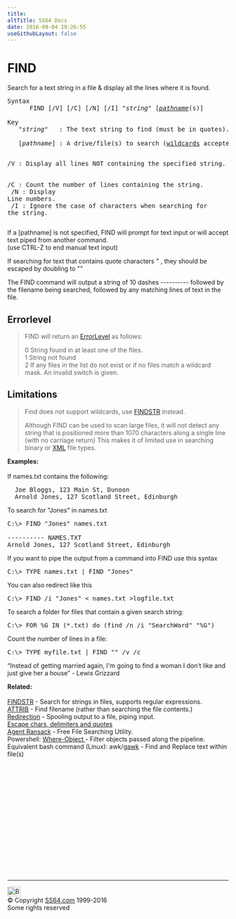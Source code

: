 ```yaml
---
title:
altTitle: SS64 Docs
date: 2016-09-04 19:26:55
useGithubLayout: false
---
```

<!-- #BeginLibraryItem "/Library/head_nt.lbi" --><!-- #EndLibraryItem --><h1>FIND</h1> 
<p>Search for a text string in a file &amp; display all the lines 
where it is found.</p>
<pre>Syntax
      FIND [/V] [/C] [/N] [/I] "<i>string</i>" [<i><a href="path.html#pathname">pathname</a></i>(s)]<br>
Key<br>   "<i>string</i>"   : The text string to find (must be in quotes).<br>
   [<i>pathname</i>] : A drive/file(s) to search (<a href="syntax-wildcards.html">wildcards</a> accepted).

   /V  : Display all lines NOT containing the specified string.<br><br>   /C  : Count the number of lines containing the string.<br>
   /N  : Display Line numbers.<br>
   /I  : Ignore the case of characters when searching for the string.</pre>
<p> If a [pathname] is not specified, FIND will prompt for text input 
or will accept text piped from another command.<br>
(use CTRL-Z to end manual text input)</p>
<p>If  searching for text that contains quote characters <span class="code">"</span> , they should be escaped by doubling to <span class="code">""</span></p>
<p>The FIND command will output a string of 10 dashes <span class="code">----------</span> followed by the filename being searched, followed by any matching lines of text in the file.</p>
<h2>Errorlevel</h2>
<blockquote>
<p>FIND will return an <a href="errorlevel.html">ErrorLevel</a> as follows:</p>
<p> <span class="code">0 </span>String found in at least one of the files.<br>
<span class="code">1 </span>String not found<br>
<span class="code">2 </span> If any  files in the list do not exist or if no files match a wildcard mask. An invalid switch is given.</p>
</blockquote>
<h2>Limitations</h2>
<blockquote>
<p> Find does not support wildcards, use <a href="findstr.html">FINDSTR</a> instead.</p>
<p>Although FIND can be used to scan large files, it will not detect any string 
that is positioned more than 1070 characters along a single line (with no carriage 
return) This makes it of limited use in searching binary or <a href="http://www.theregister.co.uk/2003/04/25/writing_history_with_microsofts_office/">XML</a> file types.</p>
</blockquote>
<p><b>Examples:</b><br>
  <br>
If names.txt contains the following:</p>
<pre>  Joe Bloggs, 123 Main St, Dunoon 
  Arnold Jones, 127 Scotland Street, Edinburgh</pre>
<p> To search for "Jones" in names.txt</p>
<pre>C:\&gt; FIND "Jones" names.txt<br><br>---------- NAMES.TXT
Arnold Jones, 127 Scotland Street, Edinburgh</pre>
<p>If you want to pipe the output from a command into FIND use this syntax</p>
<pre>C:\&gt; TYPE names.txt | FIND "Jones" </pre>
<p>You can also redirect like this</p>
<pre>C:\&gt; FIND /i "Jones" &lt; names.txt &gt;logfile.txt</pre>
<p>To search a folder for files that contain a given search string:</p>
<pre>C:\&gt; FOR %G IN (*.txt) do (find /n /i "SearchWord" "%G")
</pre>
<p>Count the number of lines in a file:</p>
<pre>C:\&gt; TYPE myfile.txt | FIND "" /v /c</pre>
<p class="quote">“Instead of getting married again, I'm going to find a woman I don’t like and just give her a house” - Lewis Grizzard </p>
<b>Related:</b><br>
<br>
<a href="findstr.html">FINDSTR</a> - Search for strings in files, supports regular expressions.<br>
<a href="attrib.html">ATTRIB</a> - Find filename (rather than searching the file contents.)<br>
<a href="syntax-redirection.html">Redirection</a> - Spooling output to a file, piping input.<br>
<a href="syntax-esc.html">Escape chars, delimiters and quotes</a><br>
  <a href="http://www.agentransack.com/">Agent Ransack</a> - Free File Searching Utility.<br>
  Powershell: <a href="../ps/where-object.html">Where-Object </a>- Filter  objects passed along the  pipeline.<br>
Equivalent bash command (Linux): awk/<a href="../bash/awk.html">gawk</a> - Find and Replace text within file(s)
<!-- #BeginLibraryItem "/Library/foot_nt.lbi" --><p><script async="" src="//pagead2.googlesyndication.com/pagead/js/adsbygoogle.js"></script>
<!-- windows300 -->
<ins class="adsbygoogle" style="display:inline-block;width:300px;height:250px" data-ad-client="ca-pub-6140977852749469" data-ad-slot="7649547908"></ins>
<script>
(adsbygoogle = window.adsbygoogle || []).push({});
</script></p>
<hr>
<div id="bl" class="footer"><a href="#"><img src="../images/top.png" width="30" height="22" alt="Back to the Top"></a></div>
<div id="br" class="footer, tagline">© Copyright <a href="http://ss64.com/">SS64.com</a> 1999-2016<br>
Some rights reserved</div><!-- #EndLibraryItem -->
